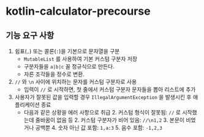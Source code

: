 # kotlin-calculator-precourse

## 기능 요구 사항
1. 쉼표(`,`) 또는 콜론(`:`)을 기본으로 문자열을 구분
   - `MutableList` 를 사용하여 기본 커스텀 구분자 저장
   - 구분자들을 `a|b|c` 꼴 정규식으로 만든다.
   - 자른 조각들을 정수로 변환.
2. `//` 와 `\n` 사이에 위치하는 문자를 커스텀 구분자로 사용
   - 입력이 `//` 로 시작하면, 첫 줄에서 커스텀 구분자 문자들을 뽑아 리스트에 추가
3. 사용자가 잘못된 값을 입력할 경우 `IllegalArgumentException` 을 발생시킨 후 애플리케이션 종료
   - 다음과 같은 상황을 에러 사항으로 취급
      2. 커스텀 형식이 잘못됨: `//` 로 시작했는데 줄바꿈이 없음 등
      2. 커스텀 구분자가 비어 있음: `//\n1,2`
      3. 본문이 비었거나 공백뿐
      4. 숫자 아닌 값 포함: `1,a:3`
      5. 음수 포함: `-1,2,3`
